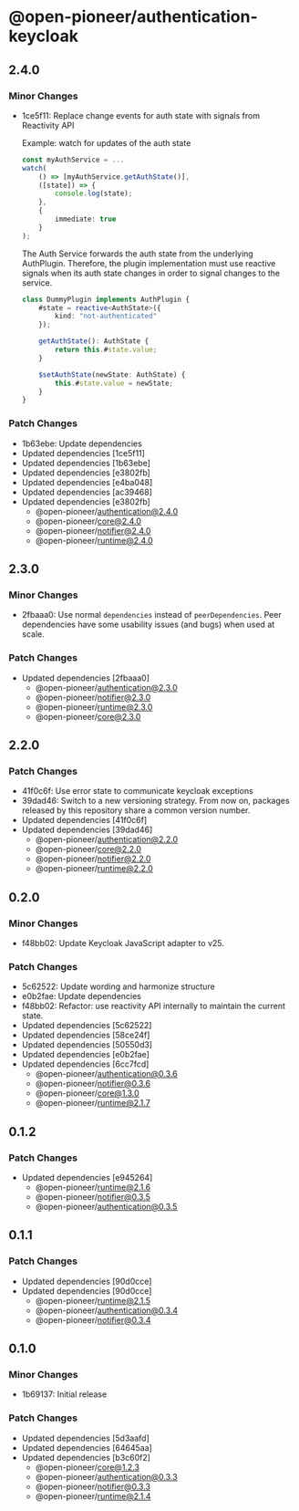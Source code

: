 # @open-pioneer/authentication-keycloak

## 2.4.0

### Minor Changes

-   1ce5f11: Replace change events for auth state with signals from Reactivity API

    Example: watch for updates of the auth state

    ```typescript
    const myAuthService = ...
    watch(
        () => [myAuthService.getAuthState()],
        ([state]) => {
            console.log(state);
        },
        {
            immediate: true
        }
    );
    ```

    The Auth Service forwards the auth state from the underlying AuthPlugin.
    Therefore, the plugin implementation must use reactive signals when its auth state changes in order to signal changes to the service.

    ```typescript
    class DummyPlugin implements AuthPlugin {
        #state = reactive<AuthState>({
            kind: "not-authenticated"
        });

        getAuthState(): AuthState {
            return this.#state.value;
        }

        $setAuthState(newState: AuthState) {
            this.#state.value = newState;
        }
    }
    ```

### Patch Changes

-   1b63ebe: Update dependencies
-   Updated dependencies [1ce5f11]
-   Updated dependencies [1b63ebe]
-   Updated dependencies [e3802fb]
-   Updated dependencies [e4ba048]
-   Updated dependencies [ac39468]
-   Updated dependencies [e3802fb]
    -   @open-pioneer/authentication@2.4.0
    -   @open-pioneer/core@2.4.0
    -   @open-pioneer/notifier@2.4.0
    -   @open-pioneer/runtime@2.4.0

## 2.3.0

### Minor Changes

-   2fbaaa0: Use normal `dependencies` instead of `peerDependencies`. Peer dependencies have some usability issues (and bugs) when used at scale.

### Patch Changes

-   Updated dependencies [2fbaaa0]
    -   @open-pioneer/authentication@2.3.0
    -   @open-pioneer/notifier@2.3.0
    -   @open-pioneer/runtime@2.3.0
    -   @open-pioneer/core@2.3.0

## 2.2.0

### Patch Changes

-   41f0c6f: Use error state to communicate keycloak exceptions
-   39dad46: Switch to a new versioning strategy.
    From now on, packages released by this repository share a common version number.
-   Updated dependencies [41f0c6f]
-   Updated dependencies [39dad46]
    -   @open-pioneer/authentication@2.2.0
    -   @open-pioneer/core@2.2.0
    -   @open-pioneer/notifier@2.2.0
    -   @open-pioneer/runtime@2.2.0

## 0.2.0

### Minor Changes

-   f48bb02: Update Keycloak JavaScript adapter to v25.

### Patch Changes

-   5c62522: Update wording and harmonize structure
-   e0b2fae: Update dependencies
-   f48bb02: Refactor: use reactivity API internally to maintain the current state.
-   Updated dependencies [5c62522]
-   Updated dependencies [58ce24f]
-   Updated dependencies [50550d3]
-   Updated dependencies [e0b2fae]
-   Updated dependencies [6cc7fcd]
    -   @open-pioneer/authentication@0.3.6
    -   @open-pioneer/notifier@0.3.6
    -   @open-pioneer/core@1.3.0
    -   @open-pioneer/runtime@2.1.7

## 0.1.2

### Patch Changes

-   Updated dependencies [e945264]
    -   @open-pioneer/runtime@2.1.6
    -   @open-pioneer/notifier@0.3.5
    -   @open-pioneer/authentication@0.3.5

## 0.1.1

### Patch Changes

-   Updated dependencies [90d0cce]
-   Updated dependencies [90d0cce]
    -   @open-pioneer/runtime@2.1.5
    -   @open-pioneer/authentication@0.3.4
    -   @open-pioneer/notifier@0.3.4

## 0.1.0

### Minor Changes

-   1b69137: Initial release

### Patch Changes

-   Updated dependencies [5d3aafd]
-   Updated dependencies [64645aa]
-   Updated dependencies [b3c60f2]
    -   @open-pioneer/core@1.2.3
    -   @open-pioneer/authentication@0.3.3
    -   @open-pioneer/notifier@0.3.3
    -   @open-pioneer/runtime@2.1.4

